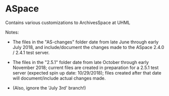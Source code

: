 # ASpace
Contains various customizations to ArchivesSpace at UHML

Notes:

  * The files in the "AS-changes" folder date from late June through early July 2018, and include/document the changes made to the ASpace 2.4.0 / 2.4.1 test server.
  
  * The files in the "2.5.1" folder date from late October through early November 2018; current files are created in preparation for a 2.5.1 test server (expected spin up date: 10/29/2018); files created after that date will document/include actual changes made.

  * (Also, ignore the 'July 3rd' branch!)
